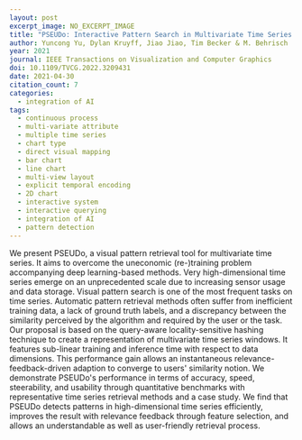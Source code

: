 ```yaml
---
layout: post
excerpt_image: NO_EXCERPT_IMAGE
title: "PSEUDo: Interactive Pattern Search in Multivariate Time Series with Locality-Sensitive Hashing and Relevance Feedback"
author: Yuncong Yu, Dylan Kruyff, Jiao Jiao, Tim Becker & M. Behrisch
year: 2021
journal: IEEE Transactions on Visualization and Computer Graphics
doi: 10.1109/TVCG.2022.3209431
date: 2021-04-30
citation_count: 7
categories:
  - integration of AI
tags:
  - continuous process
  - multi-variate attribute
  - multiple time series
  - chart type
  - direct visual mapping
  - bar chart
  - line chart
  - multi-view layout
  - explicit temporal encoding
  - 2D chart
  - interactive system
  - interactive querying
  - integration of AI
  - pattern detection
---
```

We present PSEUDo, a visual pattern retrieval tool for multivariate time series. It aims to overcome the uneconomic (re-)training problem accompanying deep learning-based methods. Very high-dimensional time series emerge on an unprecedented scale due to increasing sensor usage and data storage. Visual pattern search is one of the most frequent tasks on time series. Automatic pattern retrieval methods often suffer from inefficient training data, a lack of ground truth labels, and a discrepancy between the similarity perceived by the algorithm and required by the user or the task. Our proposal is based on the query-aware locality-sensitive hashing technique to create a representation of multivariate time series windows. It features sub-linear training and inference time with respect to data dimensions. This performance gain allows an instantaneous relevance-feedback-driven adaption to converge to users' similarity notion. We demonstrate PSEUDo's performance in terms of accuracy, speed, steerability, and usability through quantitative benchmarks with representative time series retrieval methods and a case study. We find that PSEUDo detects patterns in high-dimensional time series efficiently, improves the result with relevance feedback through feature selection, and allows an understandable as well as user-friendly retrieval process.
